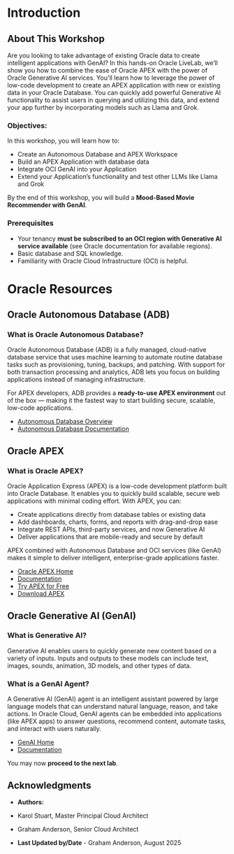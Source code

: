 # Introduction

## About This Workshop

Are you looking to take advantage of existing Oracle data to create intelligent applications with GenAI? In this hands-on Oracle LiveLab, we’ll show you how to combine the ease of Oracle APEX with the power of Oracle Generative AI services. You'll learn how to leverage the power of low-code development to create an APEX application with new or existing data in your Oracle Database. You can quickly add powerful Generative AI functionality to assist users in querying and utilizing this data, and extend your app further by incorporating models such as Llama and Grok.

### Objectives: 

In this workshop, you will learn how to:

* Create an Autonomous Database and APEX Workspace  
* Build an APEX Application with database data  
* Integrate OCI GenAI into your Application  
* Extend your Application’s functionality and test other LLMs like Llama and Grok  

By the end of this workshop, you will build a **Mood-Based Movie Recommender with GenAI**.  
 

### Prerequisites

* Your tenancy **must be subscribed to an OCI region with Generative AI service available** (see Oracle documentation for available regions).  
* Basic database and SQL knowledge.  
* Familiarity with Oracle Cloud Infrastructure (OCI) is helpful.  

# Oracle Resources

## Oracle Autonomous Database (ADB)  

### What is Oracle Autonomous Database?  

Oracle Autonomous Database (ADB) is a fully managed, cloud-native database service that uses machine learning to automate routine database tasks such as provisioning, tuning, backups, and patching. With support for both transaction processing and analytics, ADB lets you focus on building applications instead of managing infrastructure.  

For APEX developers, ADB provides a **ready-to-use APEX environment** out of the box — making it the fastest way to start building secure, scalable, low-code applications.  

- [Autonomous Database Overview](https://www.oracle.com/autonomous-database/)  
- [Autonomous Database Documentation](https://docs.oracle.com/en/cloud/paas/autonomous-database/index.html)  

## Oracle APEX  

### What is Oracle APEX?  

Oracle Application Express (APEX) is a low-code development platform built into Oracle Database. It enables you to quickly build scalable, secure web applications with minimal coding effort. With APEX, you can:  

* Create applications directly from database tables or existing data  
* Add dashboards, charts, forms, and reports with drag-and-drop ease  
* Integrate REST APIs, third-party services, and now Generative AI  
* Deliver applications that are mobile-ready and secure by default  

APEX combined with Autonomous Database and OCI services (like GenAI) makes it simple to deliver intelligent, enterprise-grade applications faster.  

- [Oracle APEX Home](https://apex.oracle.com/en/)  
- [Documentation](https://docs.oracle.com/en/database/oracle/apex/index.html)  
- [Try APEX for Free](https://apex.oracle.com/en/learn/getting-started/)  
- [Download APEX](https://www.oracle.com/tools/downloads/apex-downloads/)  

## Oracle Generative AI (GenAI)  

### What is Generative AI?  

Generative AI enables users to quickly generate new content based on a variety of inputs. Inputs and outputs to these models can include text, images, sounds, animation, 3D models, and other types of data.  

### What is a GenAI Agent?  

A Generative AI (GenAI) agent is an intelligent assistant powered by large language models that can understand natural language, reason, and take actions. In Oracle Cloud, GenAI agents can be embedded into applications (like APEX apps) to answer questions, recommend content, automate tasks, and interact with users naturally.  

- [GenAI Home](https://www.oracle.com/artificial-intelligence/generative-ai/)  
- [Documentation](https://docs.oracle.com/en-us/iaas/Content/generative-ai/home.htm)  

You may now **proceed to the next lab**.  

## Acknowledgments  

* **Authors:**  
* Karol Stuart, Master Principal Cloud Architect  
* Graham Anderson, Senior Cloud Architect  

* **Last Updated by/Date** - Graham Anderson, August 2025  
